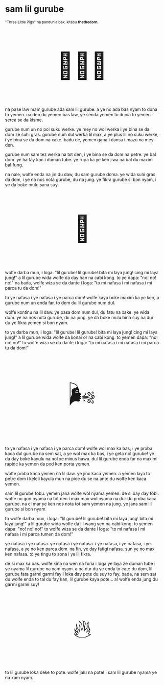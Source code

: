 # sam lil gurube

<small>"Three Little Pigs" na pandunia bax. kitabu **thethedorn**.</small>

<p style="font-size:6em;text-align:center;">🐷🐷🐷</p>

na pase law mam gurube ada sam lil gurube. a ye no ada bas nyam to
dona to yemen. na den du yemen bas law, ye senda yemen to dunia to
yemen serca se da kisme.

gurube num un no pol suku werke. ye mey no wol werka i ye bina se
da dom ze suhi gras. gurube num dul werka lil max, a ye plus lil no
suku werke, i ye bina se da dom na xake. badu de, yemen gana i dansa
i mazu na mey den.

gurube num sam tez werka na tot den, i ye bina se da dom na petre. ye
bal dom. ye ha fay kan i duman tube. ye rupa ka ye ken jiwa na bal
du maxim bal fung.

na nale, wolfe enda na jin du daw, du sam gurube doma. ye wida suhi
gras da dom, i ye na nos nota gurube, du na jung. ye fikra gurube si
bon nyam, i ye da boke mulu sana suy.

<p style="font-size:6em;text-align:center;">🐺</p>

wolfe darba mun, i loga: "lil gurube! lil gurube! bita mi laya jung!
cing mi laya jung!" a lil gurube wida wolfe da day han na cabi kong.
to ye dapa: "no! no! no!" na bada, wolfe wiza se da dante i loga:
"to mi nafasa i mi nafasa i mi parca tu da dom!"

to ye nafasa i ye nafasa i ye parca dom! wolfe kaya boke maxim ka ye
ken, a gurube num un enda far, to dom du lil gurube num dul.

wolfe kontinu na lil daw. ye pasa dom num dul, du fatu na xake. ye
wida dom. ye na nos nota gurube, du na jung. ye da boke mulu bina suy
na dur du ye fikra yemen si bon nyam.

to ye darba mun, i loga: "lil gurube! lil gurube! bita mi laya jung!
cing mi laya jung!" a lil gurube wida wolfe da konai or na cabi kong.
to yemen dapa: "no! no! no!" to wolfe wiza se da dante i loga: "to
mi nafasa i mi nafasa i mi parca tu da dom!"

<p style="font-size:6em;text-align:center;">🌬️</p>

to ye nafasa i ye nafasa i ye parca dom! wolfe wol max ka bas, i ye
proba kaca dul gurube na sem sat, a ye wol max ka bas, i ye geta nol
gurube! ye da day boke kayulu na nol xe minus hawa. dul lil gurube
enda far na maximi rapide ka yemen da ped ken porta yemen.

wolfe proba kaca yemen na lil daw. ye jino kaca yemen. a yemen laya
to petre dom i keleli kayula mun na pice du se na ante du wolfe ken
kaca yemen.

sam lil gurube fobu. yemen jana wolfe wol nyama yemen. de si day day
fobi. wolfe no gon nyama na tot den i max max wol nyama na dur du
proba kaca gurube. na ci mar ye ken nos nota tot sam yemen na jung.
ye jana sam lil gurube si bon nyam.

to wolfe darba mun, i loga: "lil gurube! lil gurube! bita mi laya
jung! bita mi laya jung!" a lil gurube wida wolfe da lil wang yen na
cabi kong. to yemen dapa: "no! no! no!" to wolfe wiza se da dante i
loga: "to mi nafasa i mi nafasa i mi parca tumen da dom!"

ye nafasa i ye nafasa. ye nafasa i ye nafasa. i ye nafasa, i ye
nafasa, i ye nafasa, a ye no ken parca dom. na fin, ye day fatigi
nafasa. sun ye no max ken nafasa. to ye tingu to sona i ye lil
fikra.

de si max ka bas. wolfe kina na wen na furia i loga ye laya ze duman
tube i ye nyama lil gurube na xam nyam. a na dur du ye enda to cate du
dom, lil gurube fata garmi garmi fay i loka day pote du suy to fay.
bada, na sem sat du wolfe enda to tal du fay kan, lil gurube kaya
pote... a! wolfe enda jung du garmi garmi suy!

<p style="font-size:6em;text-align:center;">🔥</p>

to lil gurube loka deke to pote. wolfe jalu na pote! i sam lil gurube
nyama ye na xam nyam.

